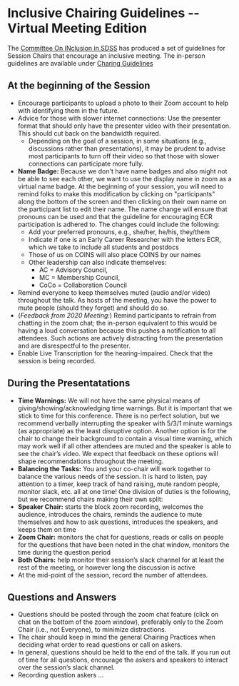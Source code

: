 # Inclusive Chairing Guidelines -- Virtual Meeting Edition

The [Committee On INclusion in SDSS](https://www.sdss.org/collaboration/coins/) has produced a set of guidelines for Session Chairs that encourage an inclusive meeting. The in-person guidelines are available under [Charing Guidelines](chairing_guidelines.md)


## At the beginning of the Session

- Encourage participants to upload a photo to their Zoom account to help with identifying them in the future. 
- Advice for those with slower internet connections: Use the presenter format that should only have the presenter video with their presentation. This should cut back on the bandwidth required. 
  - Depending on the goal of a session, in some situations (e.g., discussions rather than presentations), it may be prudent to advise most participants to turn off their video so that those with slower connections can participate more fully. 
- **Name Badge:** Because we don't have name badges and also might not be able to see each other, we want to use the display name in zoom as a virtual name badge. At the beginning of your session, you will need to remind folks to make this modification by clicking on "participants" along the bottom of the screen and then clicking on their own name on the participant list to edit their name. The name change will ensure that pronouns can be used and that the guideline for encouraging ECR participation is adhered to. The changes could include the following:
  - Add your preferred pronouns, e.g.,  she/her, he/his, they/them
  - Indicate if one is an Early Career Researcher with the letters ECR, which we take to include all students and postdocs
  - Those of us on COINS will also place COINS by our names 
  - Other leadership can also indicate themselves: 
    - AC = Advisory Council, 
    - MC = Membership Council, 
    - CoCo = Collaboration Council
- Remind everyone to keep themselves muted (audio and/or video) throughout the talk. As hosts of the meeting, you have the power to mute people (should they forget) and should do so.
- (_Feedback from 2020 Meeting:_) Remind participants to refrain from chatting in the zoom chat; the in-person equivalent to this would be having a loud conversation because this pushes a notification to all attendees. Such actions are actively distracting from the presentation and are disrespectful to the presenter.  
- Enable Live Transcription for the hearing-impaired. Check that the session is being recorded.
 
## During the Presentatations

- **Time Warnings:** We will not have the same physical means of giving/showing/acknowledging time warnings. But it is important that we stick to time for this conference. There is no perfect solution, but we recommend verbally interrupting the speaker with 5/3/1 minute warnings (as appropriate) as the least disruptive option.  Another option is for the chair to change their background to contain a visual time warning, which may work well if all other attendees are muted and the speaker is able to see the chair’s video.  We expect that feedback on these options will shape recommendations throughout the meeting.
- **Balancing the Tasks:** You and your co-chair will work together to balance the various needs of the session. It is hard to listen, pay attention to a timer, keep track of hand raising, mute random people, monitor slack, etc. all at one time! One division of duties is the following, but we recommend chairs making their own split:
 - **Speaker Chair:** starts the block zoom recording, welcomes the audience, introduces the chairs, reminds the audience to mute themselves and how to ask questions, introduces the speakers, and keeps them on time
 - **Zoom Chair:** monitors the chat for questions, reads or calls on people for the questions that have been noted in the chat window, monitors the time during the question period
 - **Both Chairs:** help monitor their session’s slack channel for at least the rest of the meeting, or however long the discussion is active
- At the mid-point of the session, record the number of attendees.  
 
## Questions and Answers 

- Questions should be posted through the zoom chat feature (click on chat on the bottom of the zoom window), preferably only to the Zoom Chair (i.e., not Everyone), to minimize distractions. 
- The chair should keep in mind the general Chairing Practices when deciding what order to read questions or call on askers.  
- In general, questions should be held to the end of the talk.  If you run out of time for all questions, encourage the askers and speakers to interact over the session’s slack channel.
- Recording question askers ... 

